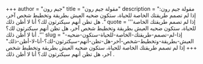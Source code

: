 +++
author = "جيم رون"
title = "مقولة جيم رون"
description = "مقولة جيم رون: إذا لم تصمم طريقتك الخاصة للحياة، ستكون ضحيه العيش بطريقة وتخطيط شخص آخر، هل تظن أنهم سيكترثون لك؟ أنا لا أظن ذلك ."
quote = '''إذا لم تصمم طريقتك الخاصة للحياة، ستكون ضحيه العيش بطريقة وتخطيط شخص آخر، هل تظن أنهم سيكترثون لك؟ أنا لا أظن ذلك .'''
slug = "إذا-لم-تصمم-طريقتك-الخاصة-للحياة-ستكون-ضحيه-العيش-بطريقة-وتخطيط-شخص-آخر-هل-تظن-أنهم-سيكترثون-لك؟-أنا-لا-أظن-ذلك"
+++
إذا لم تصمم طريقتك الخاصة للحياة، ستكون ضحيه العيش بطريقة وتخطيط شخص آخر، هل تظن أنهم سيكترثون لك؟ أنا لا أظن ذلك .
